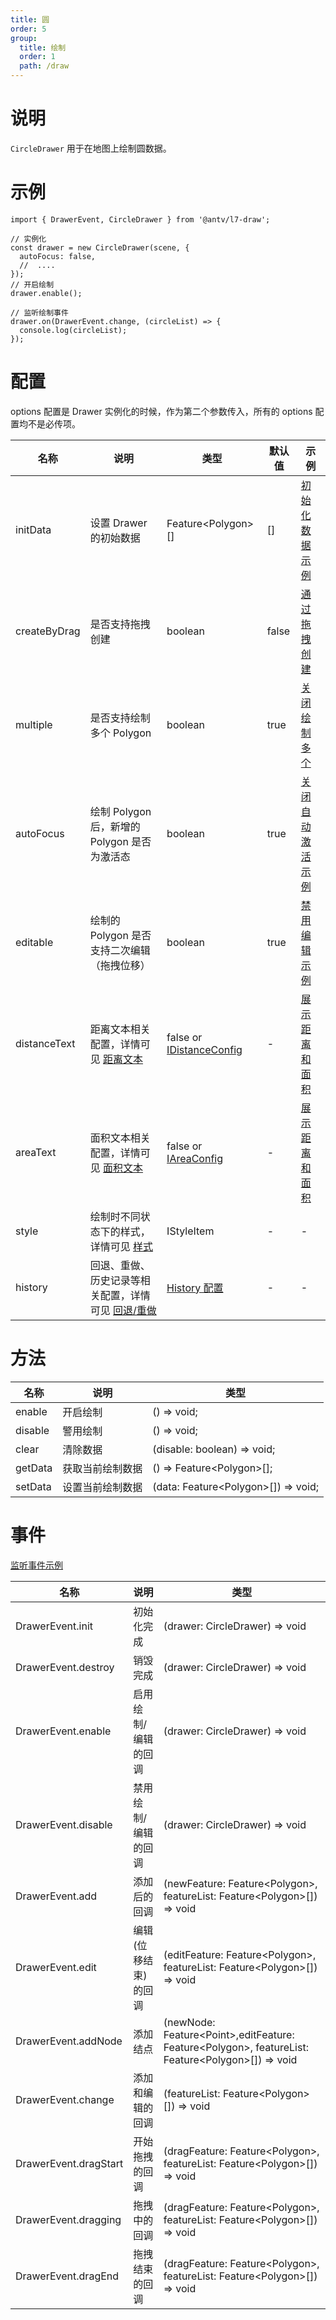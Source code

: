 ```yaml
---
title: 圆
order: 5
group:
  title: 绘制
  order: 1
  path: /draw
---
```


# 说明

`CircleDrawer` 用于在地图上绘制圆数据。

# 示例

```tsx | pure
import { DrawerEvent, CircleDrawer } from '@antv/l7-draw';

// 实例化
const drawer = new CircleDrawer(scene, {
  autoFocus: false,
  //  ....
});
// 开启绘制
drawer.enable();

// 监听绘制事件
drawer.on(DrawerEvent.change, (circleList) => {
  console.log(circleList);
});
```

# 配置

options 配置是 Drawer 实例化的时候，作为第二个参数传入，所有的 options 配置均不是必传项。

| 名称         | 说明                                                                | 类型                                                   | 默认值 | 示例                                       |
| ------------ | ------------------------------------------------------------------- | ------------------------------------------------------ | ------ |------------------------------------------|
| initData     | 设置 Drawer 的初始数据                                              | Feature&lt;Polygon&gt;[]                               | []     | [初始化数据示例](/example/circle/init-data)     |
| createByDrag | 是否支持拖拽创建                                                    | boolean                                                | false  | [通过拖拽创建](/example/circle/create-by-drag) |
| multiple     | 是否支持绘制多个 Polygon                                            | boolean                                                | true   | [关闭绘制多个](/example/circle/multiple)       |
| autoFocus    | 绘制 Polygon 后，新增的 Polygon 是否为激活态                        | boolean                                                | true   | [关闭自动激活示例](/example/circle/auto-focus)   |
| editable     | 绘制的 Polygon 是否支持二次编辑（拖拽位移）                         | boolean                                                | true   | [禁用编辑示例](/example/circle/editable)       |
| distanceText | 距离文本相关配置，详情可见 [距离文本](/docs/common/distance)        | false or [IDistanceConfig](/docs/common/distance#配置) | -      | [展示距离和面积](/example/circle/area)          |
| areaText     | 面积文本相关配置，详情可见 [面积文本](/docs/common/area)            | false or [IAreaConfig](/docs/common/area#配置)         | -      | [展示距离和面积](/example/circle/area)          |
| style        | 绘制时不同状态下的样式，详情可见 [样式](/docs/style)                | IStyleItem                                             | -      | -                                        |
| history      | 回退、重做、历史记录等相关配置，详情可见 [回退/重做](/docs/history) | [History 配置](/docs/history)                          | -      | -                                        |

# 方法

| 名称    | 说明             | 类型                                      |
| ------- | ---------------- | ----------------------------------------- |
| enable  | 开启绘制         | () => void;                               |
| disable | 警用绘制         | () => void;                               |
| clear   | 清除数据         | (disable: boolean) => void;               |
| getData | 获取当前绘制数据 | () => Feature&lt;Polygon&gt;[];           |
| setData | 设置当前绘制数据 | (data: Feature&lt;Polygon&gt;[]) => void; |

# 事件

[监听事件示例](/example/circle/event)

| 名称                  | 说明                 | 类型                                                                                                               |
| --------------------- | -------------------- | ------------------------------------------------------------------------------------------------------------------ |
| DrawerEvent.init      | 初始化完成           | (drawer: CircleDrawer) => void                                                                                       |
| DrawerEvent.destroy   | 销毁完成             | (drawer: CircleDrawer) => void                                                                                       |
| DrawerEvent.enable    | 启用绘制/编辑的回调  | (drawer: CircleDrawer) => void                                                                                       |
| DrawerEvent.disable   | 禁用绘制/编辑的回调  | (drawer: CircleDrawer) => void                                                                                       |
| DrawerEvent.add       | 添加后的回调         | (newFeature: Feature&lt;Polygon&gt;, featureList: Feature&lt;Polygon&gt;[]) => void                                |
| DrawerEvent.edit      | 编辑(位移结束)的回调 | (editFeature: Feature&lt;Polygon&gt;, featureList: Feature&lt;Polygon&gt;[]) => void                               |
| DrawerEvent.addNode   | 添加结点             | (newNode: Feature&lt;Point&gt;,editFeature: Feature&lt;Polygon&gt;, featureList: Feature&lt;Polygon&gt;[]) => void |
| DrawerEvent.change    | 添加和编辑的回调     | (featureList: Feature&lt;Polygon&gt;[]) => void                                                                    |
| DrawerEvent.dragStart | 开始拖拽的回调       | (dragFeature: Feature&lt;Polygon&gt;, featureList: Feature&lt;Polygon&gt;[]) => void                               |
| DrawerEvent.dragging  | 拖拽中的回调         | (dragFeature: Feature&lt;Polygon&gt;, featureList: Feature&lt;Polygon&gt;[]) => void                               |
| DrawerEvent.dragEnd   | 拖拽结束的回调       | (dragFeature: Feature&lt;Polygon&gt;, featureList: Feature&lt;Polygon&gt;[]) => void                               |
